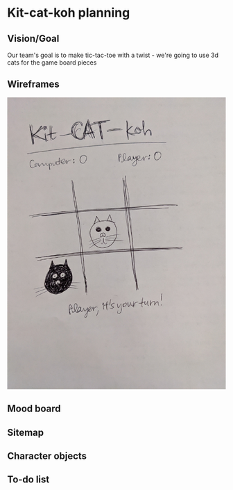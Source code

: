 # Kit-cat-koh planning

## Vision/Goal
Our team's goal is to make tic-tac-toe with a twist - we're going to use 3d cats for the game board pieces

## Wireframes
![Hand sketch of a version of tic-tac-toe that uses cats.](https://github.com/courtneyfay/sample-read-me/blob/main/assets/images/wireframe.jpg?raw=true)

## Mood board

## Sitemap

## Character objects

## To-do list
